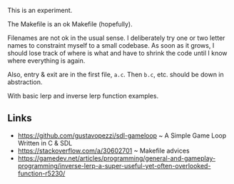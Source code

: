 This is an experiment.

The Makefile is an ok Makefile (hopefully).

Filenames are not ok in the usual sense. I deliberately try one or two letter
names to constraint myself to a small codebase. As soon as it grows, I should
lose track of where is what and have to shrink the code until I know where
everything is again.

Also, entry & exit are in the first file, `a.c`. Then `b.c`, etc. should be
down in abstraction.

With basic lerp and inverse lerp function examples.

## Links

- <https://github.com/gustavopezzi/sdl-gameloop> ~ A Simple Game Loop Written in C & SDL
- <https://stackoverflow.com/a/30602701> ~ Makefile advices
- <https://gamedev.net/articles/programming/general-and-gameplay-programming/inverse-lerp-a-super-useful-yet-often-overlooked-function-r5230/>
